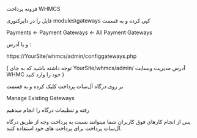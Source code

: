 فزونه پرداخت WHMCS


فایل را در دایرکتوری modules\gateways کپی کرده و به قسمت

Payments <- Payment Gateways <- All Payment Gateways 

و یا آدرس :

https://YourSite/whmcs/admin/configgateways.php

( توجه داشته باشید که به جای YourSite/whmcs/admin/ آدرس مدیریت وبسایت WHMC خود را وارد کنید )



بر روی درگاه آل‌سات پرداخت کلیک کرده و به قسمت

Manage Existing Gateways 

رفته و تنظیمات درگاه را انجام میدهیم

پس از انجام کارهای فوق کاربران شما میتوانند نسبت به پرداخت وجه از طریق درگاه آل‌سات پرداخت برای پرداخت های خود استفاده کنند.
